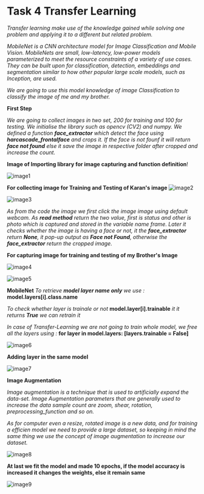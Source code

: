 # **Task 4 Transfer Learning**
*Transfer learning make use of the knowledge gained while solving one problem and applying it to a different but related problem.*

*MobileNet is a CNN architecture model for Image Classification and Mobile Vision. MobileNets are small, low-latency, low-power models parameterized to meet the resource constraints of a variety of use cases. They can be built upon for classification, detection, embeddings and segmentation similar to how other popular large scale models, such as Inception, are used.* 

*We are going to use this model knowledge of image Classification to classify the image of me and my brother.*

**First Step**

*We are going to collect images in two set, 200 for training and 100 for testing. We initialise the library such as opencv (CV2) and numpy. We defined a function **face_extractor** which detect the face using **harcascade_frontalface** and crops it. If the face is not founf it will return **face not found** else it save the image in respective folder after cropped and increase the count.*

**Image of Importing library for image capturing and function definition**!

![image1](images/1.png)

**For collecting image  for Training and Testing of Karan's image**
![image2](images/2.png)

![image3](images/3.png)

*As from the code the image we first click the image image using default webcam. As **read method** return the two value, first is status and other is photo which is captured and stored in the variable name frame. Later it checks whether the image is having a face or not, it the **face_extractor** return **None**, it pop-up output as **Face not Found**, otherwise the **face_extractor** return the cropped image.*

**For capturing image for training and testing of my Brother's Image** 

![image4](images/4.png)

![image5](images/5.png)

**MobileNet**
*To retrieve **model layer name only** we use :*
**model.layers[i].__class__.__name__**


*To check whether layer is trainale or not*
**model.layer[i].trainable**
*it it returns **True** we can retrain it*


*In case of Transfer-Learning we are not going to train whole model, we free all the layers using :*
**for layer in model.layers: [layers.trainable = False]**

![image6](images/6.png)

**Adding layer in the same model**

![image7](images/7.png)


**Image Augmentation**

*Image augmentation is a technique that is used to artificially expand the data-set. Image Augmentation parameters that are generally used to increase the data sample count are zoom, shear, rotation, preprocessing_function and so on.*

*As for computer even a resize, rotated image is a new data, and for training a efficien model we need to provide a large dataset, so keeping in mind the same thing we use the concept of image augmentation to increase our dataset.*

![image8](images/8.png)


**At last we fit the model and made 10 epochs, if the model accuracy is increased it changes the weights, else it remain same**

![image9](images/9.png)
